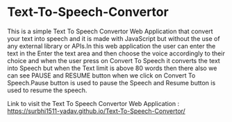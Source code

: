 # Text-To-Speech-Convertor
This is a simple Text To Speech Convertor Web Application that convert your text into speech and it is made with JavaScript but without the use of any external library or APIs.In this web application the user can enter the text in the Enter the text area and then choose the voice accordingly to their choice and when the user press on Convert To Speech it converts the text into Speech but when the Text limit is above 80 words then there also we can see PAUSE and RESUME button when we click on Convert To Speech.Pause button is used to pause the Speech and Resume button is used to resume the speech.


Link to visit the Text To Speech Convertor Web Application :
https://surbhi1511-yadav.github.io/Text-To-Speech-Convertor/
